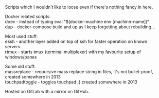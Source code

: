 Scripts which I wouldn't like to loose even if there's nothing fancy in here.

Docker related scripts:  
doev - instead of typing eval "$(docker-machine env [machine-name])"  
dup - docker-compose build and up as I keep forgetting about rebuilding...

Most used stuff:  
essh - another layer added on top of ssh for faster operation on known servers  
rtmux - starts tmux (terminal multiplexer) with my favourite setup of windows/panes

Some old stuff:  
massreplace - recoursive mass replace string in files, it's not bullet-proof, created somewhere in 2013  
touchpadtoggle - toggles touchpad ;} created somewhere in 2013

Hosted on GitLab with a mirror on GitHub.

